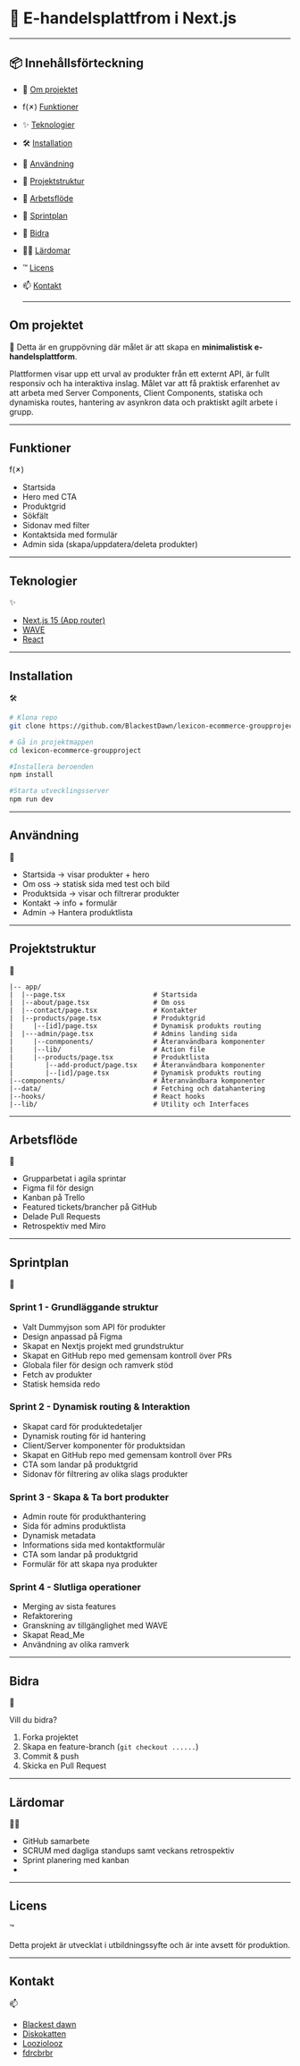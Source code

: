 # 🏪 E-handelsplattfrom i Next.js


---
## 📦 Innehållsförteckning
- 📖 [Om projektet](#omprojektet)
- f(🗶) [Funktioner](#funktioner)
- ✨ [Teknologier](#teknologier)
- 🛠️ [Installation](#installation)
- 🚀 [Användning](#användning)
- 🧱 [Projektstruktur](#projektstruktur)
- 📝  [Arbetsflöde](#arbetsflöde)
- 🔄 [Sprintplan](#sprintplan)
- 🤝 [Bidra](#bidra)
- 👨‍🏫 [Lärdomar](#lärdomar)
- ™️ [Licens](#licens)
- 📫 [Kontakt](#kontakt)

  ---
  
## Om projektet
📖
Detta är en gruppövning  där målet är att skapa en **minimalistisk e-handelsplattform**.

Plattformen visar upp ett urval av produkter från ett externt API, är fullt responsiv och ha interaktiva inslag. 
Målet var att få praktisk erfarenhet av att arbeta med Server Components, 
Client Components, statiska och dynamiska routes, hantering av asynkron data och praktiskt agilt arbete i grupp.

---

## Funktioner
f(🗶)
- Startsida
- Hero med CTA
- Produktgrid
- Sökfält
- Sidonav med filter
- Kontaktsida med formulär
- Admin sida (skapa/uppdatera/deleta produkter)

---

## Teknologier
✨
- [Next.js 15 (App router)](https://nextjs.org/)
- [WAVE](https://wave.webaim.org/)
- [React](https://react.dev/)

---

## Installation
🛠️
```bash
# Klona repo
git clone https://github.com/BlackestDawn/lexicon-ecommerce-groupproject

# Gå in projektmappen
cd lexicon-ecommerce-groupproject

#Installera beroenden
npm install

#Starta utvecklingsserver
npm run dev
```

---

## Användning
🚀 
* Startsida -> visar produkter + hero
* Om oss -> statisk sida med test och bild
* Produktsida -> visar och filtrerar produkter
* Kontakt -> info + formulär
* Admin -> Hantera produktlista

---

## Projektstruktur
🧱
```
|-- app/
|  |--page.tsx                      # Startsida
|  |--about/page.tsx                # Om oss
|  |--contact/page.tsx              # Kontakter
|  |--products/page.tsx             # Produktgrid
|     |--[id]/page.tsx              # Dynamisk produkts routing
|  |---admin/page.tsx               # Admins landing sida
|     |--conmponents/               # Återanvändbara komponenter
|     |--lib/                       # Action file
|     |--products/page.tsx          # Produktlista
|        |--add-product/page.tsx    # Återanvändbara komponenter
|        |--[id]/page.tsx           # Dynamisk produkts routing
|--components/                      # Återanvändbara komponenter
|--data/                            # Fetching och datahantering
|--hooks/                           # React hooks
|--lib/                             # Utility och Interfaces
```

---

## Arbetsflöde
📝

* Grupparbetat i agila sprintar
* Figma fil för design
* Kanban på Trello
* Featured tickets/brancher på GitHub
* Delade Pull Requests
* Retrospektiv med Miro

---

## Sprintplan
🔄

### Sprint 1 - Grundläggande struktur
* Valt Dummyjson som API för produkter
* Design anpassad på Figma
* Skapat en Nextjs projekt med grundstruktur
* Skapat en GitHub repo med gemensam kontroll över PRs
* Globala filer för design och ramverk stöd
* Fetch av produkter
* Statisk hemsida redo

### Sprint 2 - Dynamisk routing & Interaktion
* Skapat card för produktedetaljer
* Dynamisk routing för id hantering
* Client/Server komponenter för produktsidan
* Skapat en GitHub repo med gemensam kontroll över PRs
* CTA som landar på produktgrid
* Sidonav för filtrering av olika slags produkter

### Sprint 3 - Skapa & Ta bort produkter
* Admin route för produkthantering
* Sida för admins produktlista
* Dynamisk metadata
* Informations sida med kontaktformulär
* CTA som landar på produktgrid
* Formulär för att skapa nya produkter

### Sprint 4 - Slutliga operationer
* Merging av sista features
* Refaktorering
* Granskning av tillgänglighet med WAVE
* Skapat Read_Me
* Användning av olika ramverk

---

## Bidra
🤝

Vill du bidra?

1. Forka projektet
2. Skapa en feature-branch (`git checkout ......`)
3. Commit & push
4. Skicka en Pull Request

---

## Lärdomar
👨‍🏫

* GitHub samarbete
* SCRUM med dagliga standups samt veckans retrospektiv
* Sprint planering med kanban
* 

---

## Licens
™️

Detta projekt är utvecklat i utbildningssyfte och är inte avsett för produktion.

---

## Kontakt
📫
- [Blackest dawn](https://github.com/BlackestDawn)
- [Diskokatten](https://github.com/Discokatten)
- [Looziolooz](https://github.com/Looziolooz)
- [fdrcbrbr](https://github.com/fdrcbrbr)
